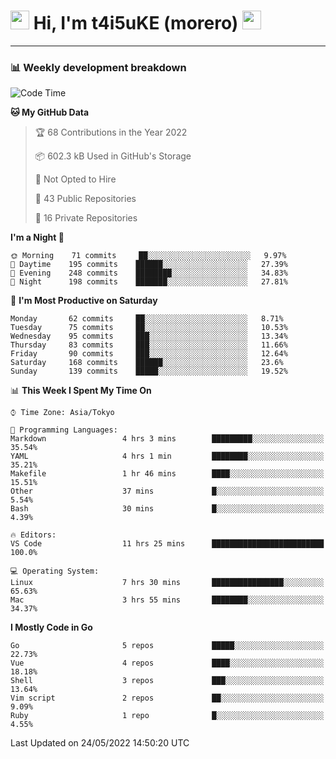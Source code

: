 <!-- Title -->
<h1>
    <img src="https://emojis.slackmojis.com/emojis/images/1600385609/10490/cactuar.gif?1600385609" width="30"/> 
    Hi, I'm t4i5uKE (morero) 
    <img src="https://emojis.slackmojis.com/emojis/images/1600385609/10490/cactuar.gif?1600385609" width="30"/>
</h1>

---

<h3> 📊 Weekly development breakdown </h3>
<!-- waka-readme-stats -->

<!--START_SECTION:waka-->
![Code Time](http://img.shields.io/badge/Code%20Time-1%2C066%20hrs%2047%20mins-blue)

**🐱 My GitHub Data** 

> 🏆 68 Contributions in the Year 2022
 > 
> 📦 602.3 kB Used in GitHub's Storage 
 > 
> 🚫 Not Opted to Hire
 > 
> 📜 43 Public Repositories 
 > 
> 🔑 16 Private Repositories  
 > 
**I'm a Night 🦉** 

```text
🌞 Morning    71 commits     ██░░░░░░░░░░░░░░░░░░░░░░░   9.97% 
🌆 Daytime    195 commits    ██████░░░░░░░░░░░░░░░░░░░   27.39% 
🌃 Evening    248 commits    ████████░░░░░░░░░░░░░░░░░   34.83% 
🌙 Night      198 commits    ███████░░░░░░░░░░░░░░░░░░   27.81%

```
📅 **I'm Most Productive on Saturday** 

```text
Monday       62 commits     ██░░░░░░░░░░░░░░░░░░░░░░░   8.71% 
Tuesday      75 commits     ██░░░░░░░░░░░░░░░░░░░░░░░   10.53% 
Wednesday    95 commits     ███░░░░░░░░░░░░░░░░░░░░░░   13.34% 
Thursday     83 commits     ███░░░░░░░░░░░░░░░░░░░░░░   11.66% 
Friday       90 commits     ███░░░░░░░░░░░░░░░░░░░░░░   12.64% 
Saturday     168 commits    ██████░░░░░░░░░░░░░░░░░░░   23.6% 
Sunday       139 commits    █████░░░░░░░░░░░░░░░░░░░░   19.52%

```


📊 **This Week I Spent My Time On** 

```text
⌚︎ Time Zone: Asia/Tokyo

💬 Programming Languages: 
Markdown                 4 hrs 3 mins        █████████░░░░░░░░░░░░░░░░   35.54% 
YAML                     4 hrs 1 min         ████████░░░░░░░░░░░░░░░░░   35.21% 
Makefile                 1 hr 46 mins        ████░░░░░░░░░░░░░░░░░░░░░   15.51% 
Other                    37 mins             █░░░░░░░░░░░░░░░░░░░░░░░░   5.54% 
Bash                     30 mins             █░░░░░░░░░░░░░░░░░░░░░░░░   4.39%

🔥 Editors: 
VS Code                  11 hrs 25 mins      █████████████████████████   100.0%

💻 Operating System: 
Linux                    7 hrs 30 mins       ████████████████░░░░░░░░░   65.63% 
Mac                      3 hrs 55 mins       ████████░░░░░░░░░░░░░░░░░   34.37%

```

**I Mostly Code in Go** 

```text
Go                       5 repos             █████░░░░░░░░░░░░░░░░░░░░   22.73% 
Vue                      4 repos             ████░░░░░░░░░░░░░░░░░░░░░   18.18% 
Shell                    3 repos             ███░░░░░░░░░░░░░░░░░░░░░░   13.64% 
Vim script               2 repos             ██░░░░░░░░░░░░░░░░░░░░░░░   9.09% 
Ruby                     1 repo              █░░░░░░░░░░░░░░░░░░░░░░░░   4.55%

```



 Last Updated on 24/05/2022 14:50:20 UTC
<!--END_SECTION:waka-->

